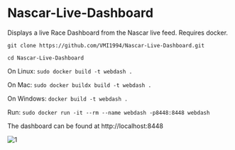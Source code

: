 # Nascar-Live-Dashboard

Displays a live Race Dashboard from the Nascar live feed.  Requires docker.

``` git clone https://github.com/VMI1994/Nascar-Live-Dashboard.git ```

``` cd Nascar-Live-Dashboard ```


On Linux:
``` sudo docker build -t webdash . ```

On Mac:
``` sudo docker buildx build -t webdash . ```

On Windows:
``` docker build -t webdash . ```

Run:
``` sudo docker run -it --rm --name webdash -p8448:8448 webdash ```

The dashboard can be found at http://localhost:8448

![1](https://github.com/VMI1994/Nascar-Live-Dashboard/blob/main/1.jpg)

